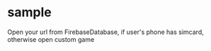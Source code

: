 # sample
Open your url from FirebaseDatabase, if user's phone has simcard,
otherwise open custom game
